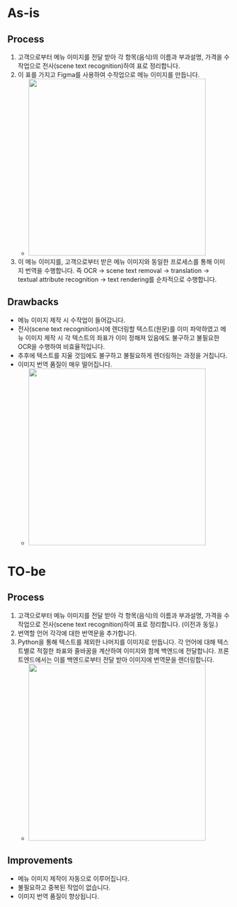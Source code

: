 # As-is
## Process
1. 고객으로부터 메뉴 이미지를 전달 받아 각 항목(음식)의 이름과 부과설명, 가격을 수작업으로 전사(scene text recognition)하여 표로 정리합니다.
2. 이 표를 가지고 Figma를 사용하여 수작업으로 메뉴 이미지를 만듭니다.
    - <img src="https://github.com/KimRass/KimRass/assets/67457712/2b8ea39c-d8cf-4ea9-a956-a5fa678c2554" width="400">
3. 이 메뉴 이미지를, 고객으로부터 받은 메뉴 이미지와 동일한 프로세스를 통해 이미지 번역을 수행합니다. 즉 OCR → scene text removal → translation → textual attribute recognition → text rendering를 순차적으로 수행합니다.
## Drawbacks
- 메뉴 이미지 제작 시 수작업이 들어갑니다.
- 전사(scene text recognition)시에 렌더링할 텍스트(원문)를 이미 파악하였고 메뉴 이미지 제작 시 각 텍스트의 좌표가 이미 정해져 있음에도 불구하고 불필요한 OCR을 수행하여 비효율적입니다.
- 추후에 텍스트를 지울 것임에도 불구하고 불필요하게 렌더링하는 과정을 거칩니다.
- 이미지 번역 품질이 매우 떨어집니다.
    - <img src="https://github.com/KimRass/KimRass/assets/67457712/6ab9a3d5-8ddd-4db3-96ac-1b5dbd181e9f" width="400">

# TO-be
## Process
1. 고객으로부터 메뉴 이미지를 전달 받아 각 항목(음식)의 이름과 부과설명, 가격을 수작업으로 전사(scene text recognition)하여 표로 정리합니다. (이전과 동일.)
2. 번역할 언어 각각에 대한 번역문을 추가합니다.
3. Python을 통해 텍스트를 제외한 나머지를 이미지로 만듭니다. 각 언어에 대해 텍스트별로 적절한 좌표와 줄바꿈을 계산하여 이미지와 함께 백엔드에 전달합니다. 프론트엔드에서는 이를 백엔드로부터 전달 받아 이미지에 번역문을 렌더링합니다.
    - <img src="https://github.com/KimRass/KimRass/assets/67457712/269b5620-2607-46fc-9579-64a4d6dd46b3" width="400">
## Improvements
- 메뉴 이미지 제작이 자동으로 이루어집니다.
- 불필요하고 중복된 작업이 없습니다.
- 이미지 번역 품질이 향상됩니다.
